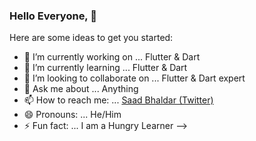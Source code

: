 ### Hello Everyone, 👋

Here are some ideas to get you started:

- 🔭 I’m currently working on ... Flutter & Dart    
- 🌱 I’m currently learning ... Flutter & Dart
- 👯 I’m looking to collaborate on ... Flutter & Dart expert
- 💬 Ask me about ... Anything
- 📫 How to reach me: ... [Saad Bhaldar (Twitter)](https://twitter.com/saad_bhaldar)
- 😄 Pronouns: ... He/Him
- ⚡ Fun fact: ... I am a Hungry Learner
-->
